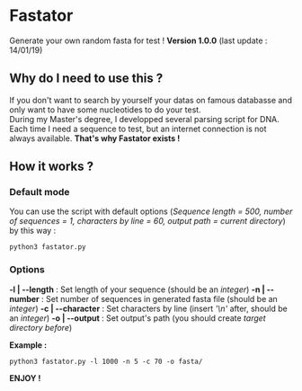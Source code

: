 # Fastator
Generate your own random fasta for test !
**Version 1.0.0** (last update : 14/01/19)

## Why do I need to use this ? 

If you don't want to search by yourself your datas on famous databasse and only want to have some nucleotides to do your test.     
During my Master's degree, I developped several parsing script for DNA. Each time I need a sequence to test, but an internet connection is not always available. **That's why Fastator exists !**


## How it works ? 

### Default mode

You can use the script with default options (*Sequence length = 500, number of sequences = 1, characters by line = 60, output path = current directory*) by this way : 

```
python3 fastator.py
```

### Options 

**-l | --length** : Set length of your sequence (should be an *integer*)
**-n | --number** : Set number of sequences in generated fasta file (should be an *integer*)
**-c | --character** : Set characters by line (insert *'\n'* after, should be an *integer*)
**-o | --output** : Set output's path (you should create *target directory before*)

**Example :** 

```
python3 fastator.py -l 1000 -n 5 -c 70 -o fasta/
```

**ENJOY !**



